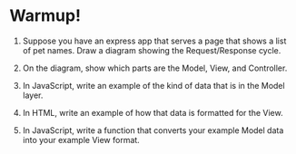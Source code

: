 # Warmup!


1. Suppose you have an express app that serves a page that shows a list of pet names.
Draw a diagram showing the Request/Response cycle.

2. On the diagram, show which parts are the Model, View, and Controller.

3. In JavaScript, write an example of the kind of data that is in the Model layer.

4. In HTML, write an example of how that data is formatted for the View.

5. In JavaScript, write a function that converts your example Model data into your example View format.


